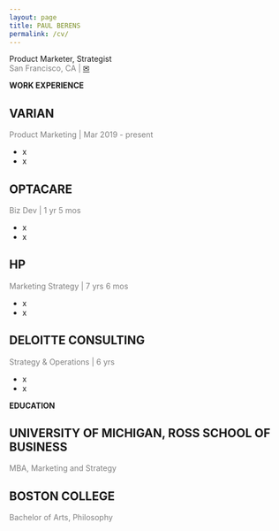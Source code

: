 ```yaml
---
layout: page
title: PAUL BERENS
permalink: /cv/
---
```

Product Marketer, Strategist
<br><span style="color:gray">San Francisco, CA | [✉](/contact)</span>

<span class="muted small"><b>WORK EXPERIENCE</b></span>

## VARIAN
<span style="color:gray">Product Marketing | Mar 2019 - present</span>
- x
- x

## OPTACARE
<span style="color:gray">Biz Dev | 1 yr 5 mos</span>
- x
- x

## HP
<span style="color:gray">Marketing Strategy | 7 yrs 6 mos</span>
- x
- x

## DELOITTE CONSULTING
<span style="color:gray">Strategy & Operations | 6 yrs</span>
- x
- x

<span class="muted small"><b>EDUCATION</b></span>

## UNIVERSITY OF MICHIGAN, ROSS SCHOOL OF BUSINESS
<span style="color:gray">MBA, Marketing and Strategy</span>

## BOSTON COLLEGE
<span style="color:gray">Bachelor of Arts, Philosophy</span>